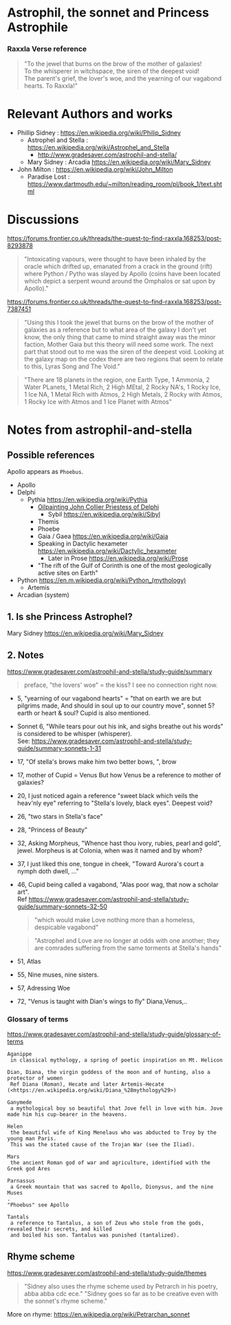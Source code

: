 # Astrophil, the sonnet and Princess Astrophile
### Raxxla Verse reference
> "To the jewel that burns on the brow of the mother of galaxies!  
To the whisperer in witchspace, the siren of the deepest void!   
The parent's grief, the lover's woe, and the yearning of our vagabond hearts. To Raxxla!"  

# Relevant Authors and works  
- Phillip Sidney : <https://en.wikipedia.org/wiki/Philip_Sidney>  
	- Astrophel and Stella : <https://en.wikipedia.org/wiki/Astrophel_and_Stella>  
	    - <http://www.gradesaver.com/astrophil-and-stella/>  
	- Mary Sidney : Arcadia <https://en.wikipedia.org/wiki/Mary_Sidney>  
- John Milton : <https://en.wikipedia.org/wiki/John_Milton>  
	- Paradise Lost : <https://www.dartmouth.edu/~milton/reading_room/pl/book_1/text.shtml>

# Discussions
<https://forums.frontier.co.uk/threads/the-quest-to-find-raxxla.168253/post-8293878>  
> "Intoxicating vapours, were thought to have been inhaled by the oracle which drifted up, emanated 
from a crack in the ground (rift) where Python / Pytho was slayed by Apollo (coins have been located 
which depict a serpent wound around the Omphalos or sat upon by Apollo)."  

<https://forums.frontier.co.uk/threads/the-quest-to-find-raxxla.168253/post-7387451>  
> "Using this I took the jewel that burns on the brow of the mother of galaxies as a reference 
but to what area of the galaxy I don't yet know, the only thing that came to mind straight away 
was the minor faction, Mother Gaia but this theory will need some work.
The next part that stood out to me was the siren of the deepest void. Looking at the galaxy map 
on the codex there are two regions that seem to relate to this, Lyras Song and The Void."
	
> "There are 18 planets in the region, one Earth Type, 1 Ammonia, 2 Water PLanets, 1 Metal Rich, 
2 High MEtal, 2 Rocky NA's, 1 Rocky Ice, 1 Ice NA, 1 Metal Rich with Atmos, 2 High Metals, 
2 Rocky with Atmos, 1 Rocky Ice with Atmos and 1 Ice Planet with Atmos"
	
# Notes from astrophil-and-stella
## Possible references
Apollo appears as `Phoebus`.
- Apollo
- Delphi
	- Pythia <https://en.wikipedia.org/wiki/Pythia>
		- [Oilpainting John Collier Priestess of Delphi](https://en.wikipedia.org/wiki/File:John_Collier_-_Priestess_of_Delphi.jpg)
			- Sybil <https://en.wikipedia.org/wiki/Sibyl>
		- Themis
		- Phoebe
		- Gaia / Gaea <https://en.wikipedia.org/wiki/Gaia>
		- Speaking in Dactylic hexameter <https://en.wikipedia.org/wiki/Dactylic_hexameter>
			- Later in Prose <https://en.wikipedia.org/wiki/Prose>
		- "The rift of the Gulf of Corinth is one of the most geologically active sites on Earth"
- Python <https://en.m.wikipedia.org/wiki/Python_(mythology)>
	- Artemis
- Arcadian (system) 


## 1. Is she Princess Astrophel? 
Mary Sidney <https://en.wikipedia.org/wiki/Mary_Sidney>
## 2. Notes
<https://www.gradesaver.com/astrophil-and-stella/study-guide/summary>
	
> preface, "the lovers' woe" = the kiss? I see no connection right now. 
* 5, "yearning of our vagabond hearts" = "that on earth we are but pilgrims made, And should in soul up to our country move", sonnet 5?  
earth or heart & soul? Cupid is also mentioned.
- Sonnet 6, "While tears pour out his ink, and sighs breathe out his words" is considered to be whisper (whisperer).  
	See: <https://www.gradesaver.com/astrophil-and-stella/study-guide/summary-sonnets-1-31>
- 17, "Of stella's brows make him two better bows, ", brow
- 17, mother of Cupid = Venus
	But how Venus be a reference to mother of galaxies?
- 20, I just noticed again a reference "sweet black which veils the heav'nly eye" referring to "Stella's lovely, black eyes". Deepest void?
- 26, "two stars in Stella's face"
- 28, "Princess of Beauty"
- 32, Asking Morpheus, "Whence hast thou ivory, rubies, pearl and gold", jewel. Morpheus is at Colonia, when was it named and by whom?
- 37, I just liked this one, tongue in cheek, "Toward Aurora's court a nymph doth dwell, ..."
- 46, Cupid being called a vagabond, "Alas poor wag, that now a scholar art".  
Ref <https://www.gradesaver.com/astrophil-and-stella/study-guide/summary-sonnets-32-50>
	> "which would make Love nothing more than a homeless, despicable vagabond"  
	
	> "Astrophel and Love are no longer at odds with one another; they are comrades suffering from the same torments at Stella's hands"
- 51, Atlas
- 55, Nine muses, nine sisters.
- 57, Adressing Woe
- 72, "Venus is taught with Dian's wings to fly" Diana,Venus,..
	
### Glossary of terms
<https://www.gradesaver.com/astrophil-and-stella/study-guide/glossary-of-terms>

	Aganippe
	 in classical mythology, a spring of poetic inspiration on Mt. Helicon

	Dian, Diana, the virgin goddess of the moon and of hunting, also a protector of women
	 Ref Diana (Roman), Hecate and later Artemis-Hecate (<https://en.wikipedia.org/wiki/Diana_%28mythology%29>)
	 
	Ganymede
	 a mythological boy so beautiful that Jove fell in love with him. Jove made him his cup-bearer in the heavens.
	 
	Helen
	 the beautiful wife of King Menelaus who was abducted to Troy by the young man Paris. 
	 This was the stated cause of the Trojan War (see the Iliad).

	Mars
	 the ancient Roman god of war and agriculture, identified with the Greek god Ares

	Parnassus
	 a Greek mountain that was sacred to Apollo, Dionysus, and the nine Muses
	.
	"Phoebus" see Apollo

	Tantals
	 a reference to Tantalus, a son of Zeus who stole from the gods, revealed their secrets, and killed 
	 and boiled his son. Tantalus was punished (tantalized).
	 
## Rhyme scheme
<https://www.gradesaver.com/astrophil-and-stella/study-guide/themes>
> "Sidney also uses the rhyme scheme used by Petrarch in his poetry, abba abba cdc ece."
"Sidney goes so far as to be creative even with the sonnet's rhyme scheme."

More on rhyme: <https://en.wikipedia.org/wiki/Petrarchan_sonnet>